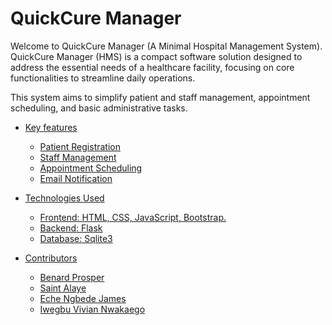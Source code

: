 # QuickCure Manager
Welcome to QuickCure Manager (A Minimal Hospital Management System). QuickCure Manager (HMS) is a compact software solution designed to address the essential needs of a healthcare facility, focusing on core functionalities to streamline daily operations.

This system aims to simplify patient and staff management, appointment scheduling, and basic administrative tasks.


- [Key features](#key-features)
    + [Patient Registration](#patient-registration)
    + [Staff Management](#staff-management)
    + [Appointment Scheduling](#appointment-scheduling)
    + [Email Notification](#email-notification)
- [Technologies Used](#technologies-used)
    + [Frontend: HTML, CSS, JavaScript, Bootstrap.](#frontend:-html,-css,-javascript,-bootstrap.)
    + [Backend: Flask](#backend:-flask)
    + [Database: Sqlite3](#database:-sqlite3)

- [Contributors](#Contributors)
    + [Benard Prosper](#Benard-Prosper)
    + [Saint Alaye](#Saint-Alaye)
    + [Eche Ngbede James](#Eche-Ngbede-James)
    + [Iwegbu Vivian Nwakaego](#Iwegbu-Vivian-Nwakaego)